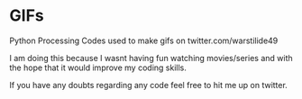 # GIFs
Python Processing Codes used to make gifs on twitter.com/warstilide49 

I am doing this because I wasnt having fun watching movies/series and with the hope that it would improve my coding skills.

If you have any doubts regarding any code feel free to hit me up on twitter.


